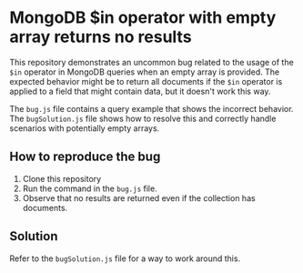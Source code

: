 # MongoDB $in operator with empty array returns no results

This repository demonstrates an uncommon bug related to the usage of the `$in` operator in MongoDB queries when an empty array is provided. The expected behavior might be to return all documents if the `$in` operator is applied to a field that might contain data, but it doesn't work this way. 

The `bug.js` file contains a query example that shows the incorrect behavior. The `bugSolution.js` file shows how to resolve this and correctly handle scenarios with potentially empty arrays. 

## How to reproduce the bug

1. Clone this repository
2. Run the command in the `bug.js` file. 
3. Observe that no results are returned even if the collection has documents.

## Solution

Refer to the `bugSolution.js` file for a way to work around this.